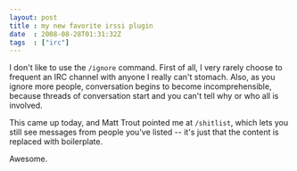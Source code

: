 ```yaml
---
layout: post
title : my new favorite irssi plugin
date  : 2008-08-28T01:31:32Z
tags  : ["irc"]
---
```

I don't like to use the `/ignore` command.  First of all, I very rarely choose
to frequent an IRC channel with anyone I really can't stomach.  Also, as you
ignore more people, conversation begins to become incomprehensible, because
threads of conversation start and you can't tell why or who all is involved.

This came up today, and Matt Trout pointed me at `/shitlist`, which lets you
still see messages from people you've listed -- it's just that the content is
replaced with boilerplate.

Awesome.

